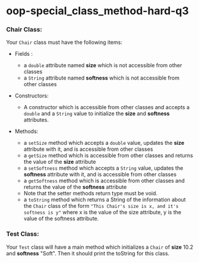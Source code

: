 # oop-special_class_method-hard-q3

### Chair Class:

Your `Chair` class must have the following items:

- Fields :
    - a `double` attribute named **size** which is not accessible from other classes
    - a `String` attribute named **softness** which is not accessible from other classes

- Constructors:
    - A constructor which is accessible from other classes and accepts a `double` and a `String` value to initialize the
      **size** and **softness** attributes.

- Methods:
    - a `setSize` method which accepts a `double` value, updates the **size** attribute with it, and is accessible from
      other classes
    - a `getSize` method which is accessible from other classes and returns the value of the **size** attribute
    - a `setSoftness` method which accepts a `String` value, updates the **softness** attribute with it, and is
      accessible from other classes
    - a `getSoftness` method which is accessible from other classes and returns the value of the **softness** attribute
    - Note that the setter methods return type must be void.
    - a `toString` method which returns a String of the information about the `Chair` class of the form
      `"This Chair's size is x, and it's softness is y"` where x is the value of the size attribute, y is the value of
      the softness attribute.

### Test Class:

Your `Test` class will have a main method which initializes a `Chair` of **size** 10.2 and **softness** "Soft". Then it
should print the toString for this class.